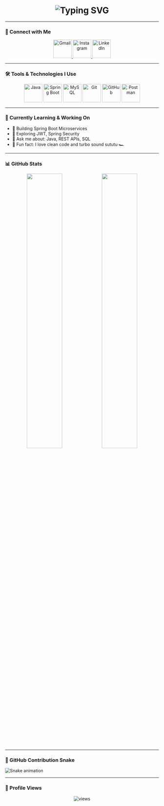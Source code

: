 <!-- 🧠 Typing Welcome Animation -->
<h1 align="center">
  <img src="https://readme-typing-svg.demolab.com?font=Fira+Code&size=28&duration=2000&pause=800&color=00F7FF&center=true&vCenter=true&multiline=true&width=600&height=100&lines=Hi+%F0%9F%91%8B%2C+I'm+Nishant!;Java+Backend+Developer+from+India;Welcome+to+my+GitHub+Profile" alt="Typing SVG" />
</h1>

---

### 💫 Connect with Me

<p align="center">
  <a href="mailto:mattenishant@gmail.com">
    <img src="https://img.icons8.com/clouds/100/000000/gmail-new.png" alt="Gmail" width="60"/>
  </a>
  <a href="https://www.instagram.com/zeconiniar?igsh=MTRicjlldmp1YXhnMQ==">
    <img src="https://img.icons8.com/clouds/100/000000/instagram-new.png" alt="Instagram" width="60"/>
  </a>
  <a href="https://www.linkedin.com/in/YOUR-LINKEDIN-USERNAME/">
    <img src="https://img.icons8.com/clouds/100/000000/linkedin.png" alt="LinkedIn" width="60"/>
  </a>
</p>

---

### 🛠️ Tools & Technologies I Use

<p align="center">
  <img src="https://cdn.jsdelivr.net/gh/devicons/devicon/icons/java/java-original.svg" alt="Java" width="60" height="60"/>
  <img src="https://cdn.jsdelivr.net/gh/devicons/devicon/icons/spring/spring-original.svg" alt="Spring Boot" width="60" height="60"/>
  <img src="https://cdn.jsdelivr.net/gh/devicons/devicon/icons/mysql/mysql-original.svg" alt="MySQL" width="60" height="60"/>
  <img src="https://cdn.jsdelivr.net/gh/devicons/devicon/icons/git/git-original.svg" alt="Git" width="60" height="60"/>
  <img src="https://cdn.jsdelivr.net/gh/devicons/devicon/icons/github/github-original.svg" alt="GitHub" width="60" height="60"/>
  <img src="https://cdn.jsdelivr.net/gh/devicons/devicon/icons/postman/postman-original.svg" alt="Postman" width="60" height="60"/>
</p>

---

### 🚀 Currently Learning & Working On
- 🔭 Building Spring Boot Microservices
- 🔐 Exploring JWT, Spring Security
- 💬 Ask me about: Java, REST APIs, SQL
- 🧠 Fun fact: I love clean code and turbo sound sututu 🏎️

---

### 📊 GitHub Stats

<p align="center">
  <img src="https://github-readme-stats.vercel.app/api?username=Ni-Shant0101&show_icons=true&theme=tokyonight" width="48%"/>
  <img src="https://github-readme-stats.vercel.app/api/top-langs/?username=Ni-Shant0101&layout=compact&theme=tokyonight" width="48%"/>
</p>

---

### 🐍 GitHub Contribution Snake

![Snake animation](https://github.com/Ni-Shant0101/Ni-Shant0101/blob/output/github-contribution-grid-snake.svg)

---

### 🔁 Profile Views

<p align="center">
  <img src="https://komarev.com/ghpvc/?username=Ni-Shant0101&label=Profile+Views&color=blue&style=flat-square" alt="views"/>
</p>
